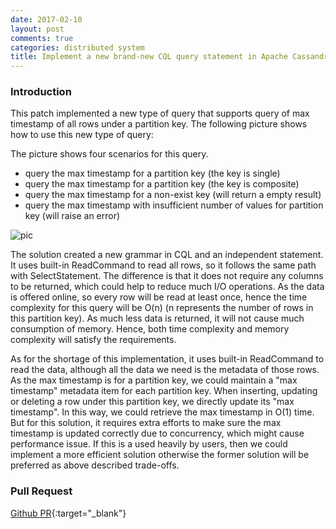 ```yaml
---
date: 2017-02-10
layout: post
comments: true
categories: distributed system
title: Implement a new brand-new CQL query statement in Apache Cassandra
---
```

### Introduction
This patch implemented a new type of query that supports query of max timestamp of all rows under a partition key. The following picture shows how to use this new type of query:

The picture shows four scenarios for this query.

- query the max timestamp for a partition key (the key is single)
- query the max timestamp for a partition key (the key is composite)
- query the max timestamp for a non-exist key (will return a empty result)
- query the max timestamp with insufficient number of values for partition key (will raise an error)




![pic](http://i.imgur.com/vo5FW4g.gif)

The solution created a new grammar in CQL and an independent statement. It uses built-in ReadCommand to read all rows, so it follows the same path with SelectStatement. The difference is that it does not require any columns to be returned, which could help to reduce much I/O operations. As the data is offered online, so every row will be read at least once, hence the time complexity for this query will be O(n) (n represents the number of rows in this partition key). As much less data is returned, it will not cause much consumption of memory. Hence, both time complexity and memory complexity will satisfy the requirements.

As for the shortage of this implementation, it uses built-in ReadCommand to read the data, although all the data we need is the metadata of those rows. As the max timestamp is for a partition key, we could maintain a "max timestamp" metadata item for each partition key. When inserting, updating or deleting a row under this partition key, we directly update its "max timestamp". In this way, we could retrieve the max timestamp in O(1) time. But for this solution, it requires extra efforts to make sure the max timestamp is updated correctly due to concurrency, which might cause performance issue. If this is a used heavily by users, then we could implement a more efficient solution otherwise the former solution will be preferred as above described trade-offs.

### Pull Request
[Github PR](https://github.com/wenfengzhuo/cassandra/pull/1){:target="_blank"}
